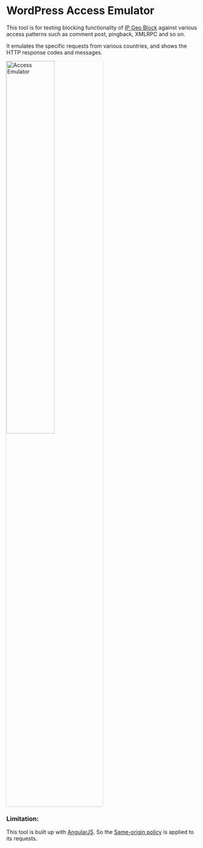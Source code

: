 WordPress Access Emulator
=========================

This tool is for testing blocking functionality of [IP Geo Block][IP-Geo-Block]
against various access patterns such as comment post, pingback, XMLRPC and so 
on.

It emulates the specific requests from various countries, and shows the HTTP 
response codes and messages.

<p>
    <img src="http://tokkonopapa.github.io/WordPress-IP-Geo-Block/img/2015-09/Emulator.png"
    title="Access Emulator"
    style="width:50%; box-shadow:0 1px 4px rgba(0,0,0,0.2);" />
</p>

### Limitation: ###

This tool is built up with [AngularJS][AngularJS]. So the 
[Same-origin policy][SameOrigin] is applied to its requests.

[IP-Geo-Block]: https://wordpress.org/plugins/ip-geo-block/ "WordPress › IP Geo Block « WordPress Plugins"
[AngularJS]:    https://angularjs.org/ "AngularJS — Superheroic JavaScript MVW Framework"
[SameOrigin]:   https://en.wikipedia.org/wiki/Same-origin_policy "Same-origin policy - Wikipedia, the free encyclopedia"
[Emulator]:     http://tokkonopapa.github.io/WordPress-IP-Geo-Block/img/2015-09/Emulator.png "Access Emulator"
